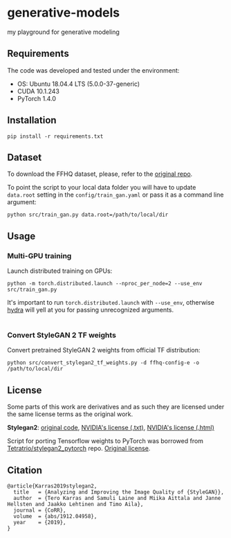 # generative-models

my playground for generative modeling

## Requirements

The code was developed and tested under the environment:

* OS: Ubuntu 18.04.4 LTS (5.0.0-37-generic)
* CUDA 10.1.243
* PyTorch 1.4.0

## Installation

```shell script
pip install -r requirements.txt
```

## Dataset

To download the FFHQ dataset, please, refer to the [original repo](https://github.com/NVlabs/ffhq-dataset). 

To point the script to your local data folder you will have to update `data.root` setting in the `config/train_gan.yaml` 
or pass it as a command line argument:

```shell script
python src/train_gan.py data.root=/path/to/local/dir
```


## Usage

### Multi-GPU training
Launch distributed training on GPUs:

```shell script
python -m torch.distributed.launch --nproc_per_node=2 --use_env src/train_gan.py
```

It's important to run `torch.distributed.launch` with `--use_env`, otherwise [hydra](https://github.com/facebookresearch/hydra) will yell at you for passing unrecognized arguments.
<br><br>

### Convert StyleGAN 2 TF weights
Convert pretrained StyleGAN 2 weights from official TF distribution:

```shell script
python src/convert_stylegan2_tf_weights.py -d ffhq-config-e -o /path/to/local/dir
```

## License

Some parts of this work are derivatives and as such they are licensed under the same license terms as the original work. 

**Stylegan2**: 
[original code](https://github.com/NVlabs/stylegan2), 
[NVIDIA's license (.txt)](https://github.com/NVlabs/stylegan2/blob/master/LICENSE.txt), 
[NVIDIA's license (.html)](https://nvlabs.github.io/stylegan2/license.html)

Script for porting Tensorflow weights to PyTorch was borrowed from 
[Tetratrio/stylegan2_pytorch](https://github.com/Tetratrio/stylegan2_pytorch) repo. 
[Original license](https://github.com/Tetratrio/stylegan2_pytorch/blob/master/LICENSE.txt).


## Citation

```
@article{Karras2019stylegan2,
  title   = {Analyzing and Improving the Image Quality of {StyleGAN}},
  author  = {Tero Karras and Samuli Laine and Miika Aittala and Janne Hellsten and Jaakko Lehtinen and Timo Aila},
  journal = {CoRR},
  volume  = {abs/1912.04958},
  year    = {2019},
}
```
